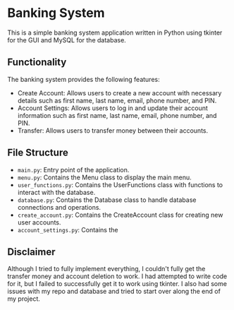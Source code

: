 # Banking System

This is a simple banking system application written in Python using tkinter for the GUI and MySQL for the database.

## Functionality

The banking system provides the following features:

- Create Account: Allows users to create a new account with necessary details such as first name, last name, email, phone number, and PIN.
- Account Settings: Allows users to log in and update their account information such as first name, last name, email, phone number, and PIN.
- Transfer: Allows users to transfer money between their accounts.


## File Structure

- `main.py`: Entry point of the application.
- `menu.py`: Contains the Menu class to display the main menu.
- `user_functions.py`: Contains the UserFunctions class with functions to interact with the database.
- `database.py`: Contains the Database class to handle database connections and operations.
- `create_account.py`: Contains the CreateAccount class for creating new user accounts.
- `account_settings.py`: Contains the

## Disclaimer
Although I tried to fully implement everything, I couldn't fully get the transfer money and account deletion to work. I had attempted to write code for it, but I failed to successfully get it to work using tkinter.
I also had some issues with my repo and database and tried to start over along the end of my project.